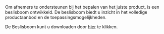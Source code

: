 Om afnemers te ondersteunen bij het bepalen van het juiste product, is een beslisboom ontwikkeld. 
De beslisboom biedt u inzicht in het volledige productaanbod en de toepassingsmogelijkheden.  
  
De Beslisboom kunt u downloaden door [hier](https://github.com/lvbag/BAG-API/blob/master/Beslisboom%20BAG%202.0%20producten/Beslisboom%20BAG%202.0%20producten.pdf) te klikken.  

